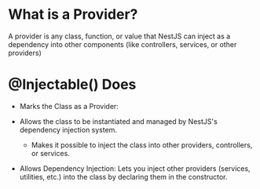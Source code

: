 # What is a Provider?

A provider is any class, function, or value that NestJS can inject as a dependency into other components (like controllers, services, or other providers)

# @Injectable() Does

- Marks the Class as a Provider:

- Allows the class to be instantiated and managed by NestJS's dependency injection system.
  - Makes it possible to inject the class into other providers, controllers, or services.
- Allows Dependency Injection:
  Lets you inject other providers (services, utilities, etc.) into the class by declaring them in the constructor.
